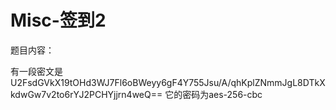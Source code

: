 # Misc-签到2

题目内容：

有一段密文是U2FsdGVkX19tOHd3WJ7Fl6oBWeyy6gF4Y755Jsu/A/qhKplZNmmJgL8DTkXkdwGw7v2to6rYJ2PCHYjjrn4weQ== 它的密码为aes-256-cbc
